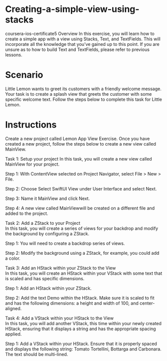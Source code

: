 # Creating-a-simple-view-using-stacks
coursera-ios-certificate5
Overview
In this exercise, you will learn how to create a simple app with a view using Stacks, Text, and TextFields. This will incorporate all the knowledge that you’ve gained up to this point. If you are unsure as to how to build Text and TextFields, please refer to previous lessons.

# Scenario
Little Lemon wants to greet its customers with a friendly welcome message. Your task is to create a splash view that greets the customer with some specific welcome text. Follow the steps below to complete this task for Little Lemon. 

# Instructions
Create a new project called Lemon App View Exercise. Once you have created a new project, follow the steps below to create a new view called MainView. 

Task 1: Setup your project
In this task, you will create a new view called MainView for your project.

Step 1: With ContentView selected on Project Navigator, select File > New > File.

Step 2: Choose Select SwiftUI View under User Interface and select Next.

Step 3: Name it MainView and click Next. 

Step 4: A new view called MainViewwill be created on a different file and added to the project.

Task 2:  Add a ZStack to your Project  
In this task, you will create a series of views for your backdrop and modify the background by configuring a ZStack.

Step 1: You will need to create a backdrop series of views.

Step 2: Modify the background using a ZStack, for example, you could add a color.

Task 3:  Add an HStack within your ZStack to the View   
In this task, you will create an HStack within your VStack with some text that is scaled and has specific dimensions.

Step 1: Add an HStack within your ZStack. 

Step 2: Add the text Demo within the HStack. Make sure it is scaled to fit and has the following dimensions: a height and width of 100, and center-aligned.

Task 4:  Add a VStack within your HStack to the View  
In this task, you will add another VStack, this time within your newly created HStack, ensuring that it displays a string and has the appropriate spacing applied.

Step 1: Add a VStack within your HStack. Ensure that it is properly spaced and displays the following string: Tomato Tortellini, Bottarga and Carbonara. The text should be multi-lined. 

